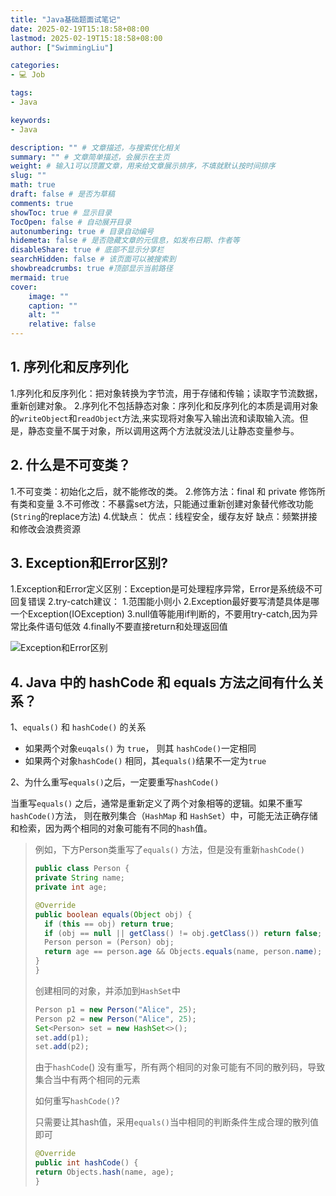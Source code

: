 ```yaml
---
title: "Java基础题面试笔记"
date: 2025-02-19T15:18:58+08:00
lastmod: 2025-02-19T15:18:58+08:00
author: ["SwimmingLiu"]

categories:
- 💻 Job

tags:
- Java

keywords:
- Java

description: "" # 文章描述，与搜索优化相关
summary: "" # 文章简单描述，会展示在主页
weight: # 输入1可以顶置文章，用来给文章展示排序，不填就默认按时间排序
slug: ""
math: true
draft: false # 是否为草稿
comments: true
showToc: true # 显示目录
TocOpen: false # 自动展开目录
autonumbering: true # 目录自动编号
hidemeta: false # 是否隐藏文章的元信息，如发布日期、作者等
disableShare: true # 底部不显示分享栏
searchHidden: false # 该页面可以被搜索到
showbreadcrumbs: true #顶部显示当前路径
mermaid: true
cover:
    image: ""
    caption: ""
    alt: ""
    relative: false
---
```


## 1. 序列化和反序列化

1.序列化和反序列化：把对象转换为字节流，用于存储和传输；读取字节流数据，重新创建对象。
2.序列化不包括静态对象：序列化和反序列化的本质是调用对象的`writeObject`和`readObject`方法,来实现将对象写入输出流和读取输入流。但是，静态变量不属于对象，所以调用这两个方法就没法儿让静态变量参与。

## 2. 什么是不可变类？

1.不可变类：初始化之后，就不能修改的类。
2.修饰方法：final 和 private 修饰所有类和变量
3.不可修改：不暴露set方法，只能通过重新创建对象替代修改功能(`String`的replace方法)
4.优缺点：
优点：线程安全，缓存友好
缺点：频繁拼接和修改会浪费资源

## 3. Exception和Error区别?

1.Exception和Error定义区别：Exception是可处理程序异常，Error是系统级不可回复错误
2.try-catch建议：
    1.范围能小则小
    2.Exception最好要写清楚具体是哪一个Exception(IOException)
    3.null值等能用if判断的，不要用try-catch,因为异常比条件语句低效
    4.finally不要直接return和处理返回值

![Exception和Error区别](https://oss.swimmingliu.cn/946b73cc-ef5d-11ef-95ab-c858c0c1deba)

## 4. Java 中的 hashCode 和 equals 方法之间有什么关系？

1、`equals()` 和 `hashCode()` 的关系

- 如果两个对象`euqals()` 为 `true`， 则其 `hashCode()`一定相同
- 如果两个对象`hashCode()` 相同，其`equals()`结果不一定为`true`

2、为什么重写`equals()`之后，一定要重写`hashCode()`

当重写`equals()` 之后，通常是重新定义了两个对象相等的逻辑。如果不重写`hashCode()`方法， 则在散列集合（`HashMap` 和 `HashSet`）中，可能无法正确存储和检索，因为两个相同的对象可能有不同的`hash`值。

>例如，下方Person类重写了`equals()` 方法，但是没有重新`hashCode()`
>
>``` Java
>public class Person {
>private String name;
>private int age;
>
>@Override
>public boolean equals(Object obj) {
>   if (this == obj) return true;
>   if (obj == null || getClass() != obj.getClass()) return false;
>   Person person = (Person) obj;
>   return age == person.age && Objects.equals(name, person.name);
>}
>}
>```
>
>创建相同的对象，并添加到`HashSet`中
>
>```java
>Person p1 = new Person("Alice", 25);
>Person p2 = new Person("Alice", 25);
>Set<Person> set = new HashSet<>();
>set.add(p1);
>set.add(p2);
>```
>
>由于`hashCode`() 没有重写，所有两个相同的对象可能有不同的散列码，导致集合当中有两个相同的元素
>
>如何重写`hashCode()`?
>
>只需要让其hash值，采用`equals()`当中相同的判断条件生成合理的散列值即可
>
>```java
>@Override
>public int hashCode() {
>return Objects.hash(name, age);
>}
>```

